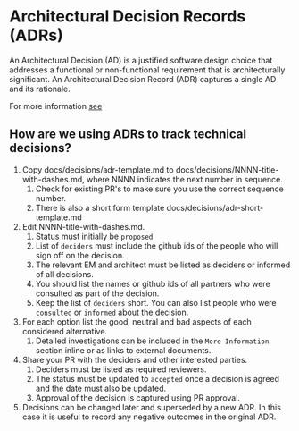 # Architectural Decision Records (ADRs)

An Architectural Decision (AD) is a justified software design choice that addresses a functional or non-functional requirement that is architecturally significant. An Architectural Decision Record (ADR) captures a single AD and its rationale.

For more information [see](https://adr.github.io/)

## How are we using ADRs to track technical decisions?

1. Copy docs/decisions/adr-template.md to docs/decisions/NNNN-title-with-dashes.md, where NNNN indicates the next number in sequence.
    1. Check for existing PR's to make sure you use the correct sequence number.
    2. There is also a short form template docs/decisions/adr-short-template.md
2. Edit NNNN-title-with-dashes.md.
    1. Status must initially be `proposed`
    2. List of `deciders` must include the github ids of the people who will sign off on the decision.
    3. The relevant EM and architect must be listed as deciders or informed of all decisions.
    4. You should list the names or github ids of all partners who were consulted as part of the decision.
    5. Keep the list of `deciders` short. You can also list people who were `consulted` or `informed` about the decision.
3. For each option list the good, neutral and bad aspects of each considered alternative.
    1. Detailed investigations can be included in the `More Information` section inline or as links to external documents.
4. Share your PR with the deciders and other interested parties.
   1. Deciders must be listed as required reviewers.
   2. The status must be updated to `accepted` once a decision is agreed and the date must also be updated.
   3. Approval of the decision is captured using PR approval.
5. Decisions can be changed later and superseded by a new ADR. In this case it is useful to record any negative outcomes in the original ADR.
